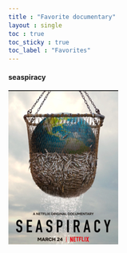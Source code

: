 ```yaml
---
title : "Favorite documentary"
layout : single
toc : true
toc_sticky : true
toc_label : "Favorites"
---
```

#### seaspiracy
[![sea](/assets/images/sea.png "더 자세한 내용을 원하시면 방문")](https://upload.wikimedia.org/wikipedia/en/thumb/3/34/Seaspiracy_2021_Film_poster.png/220px-Seaspiracy_2021_Film_poster.png)
